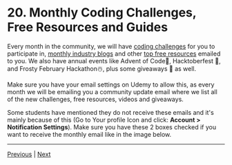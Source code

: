 # 20. Monthly Coding Challenges, Free Resources and Guides

Every month in the community, we will have [coding challenges](https://zerotomastery.io/community/coding-challenges/) for you to participate in, [monthly industry blogs](https://zerotomastery.io/blog/) and other [top free resources](https://zerotomastery.io/resources/) emailed to you. We also have annual events like Advent of Code🎄, Hacktoberfest 👾, and Frosty February Hackathon☃️, plus some giveaways 🎁 as well.

Make sure you have your email settings on Udemy to allow this, as every month we will be emailing you a community update email where we list all of the new challenges, free resources, videos and giveaways.

Some students have mentioned they do not receive these emails and it's mainly because of this (Go to Your profile Icon and click: **Account > Notification Settings**). Make sure you have these 2 boxes checked if you want to receive the monthly email like in the image below.



---

[Previous](./17_Node.js-VS-JavaScript.md) | [Next](./21_What-Node.js-Includes.md)


